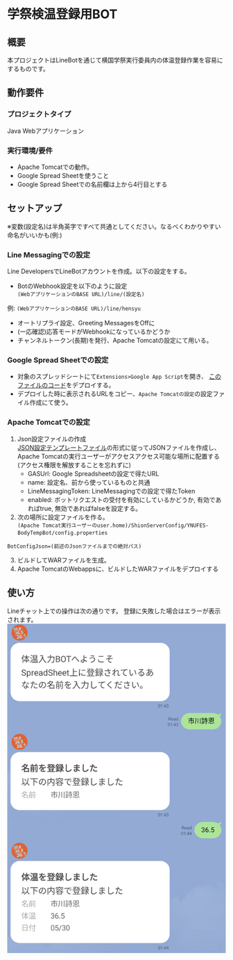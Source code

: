 # 学祭検温登録用BOT
## 概要
本プロジェクトはLineBotを通じて横国学祭実行委員内の体温登録作業を容易にするものです。
## 動作要件
### プロジェクトタイプ
Java Webアプリケーション
### 実行環境/要件
- Apache Tomcatでの動作。
- Google Spread Sheetを使うこと
- Google Spread Sheetでの名前欄は上から4行目とする
## セットアップ
※変数(設定名)は半角英字ですべて共通としてください。なるべくわかりやすい命名がいいかも(例:)
### Line Messagingでの設定
Line DevelopersでLineBotアカウントを作成。以下の設定をする。
- BotのWebhook設定を以下のように設定<br>
`(WebアプリケーションのBASE URL)/line/(設定名)`

例: `(WebアプリケーションのBASE URL)/line/hensyu`
- オートリプライ設定、Greeting MessagesをOffに
- (一応確認)応答モードがWebhookになっているかどうか
- チャンネルトークン(長期)を発行、Apache Tomcatの設定にて用いる。

### Google Spread Sheetでの設定
- 対象のスプレッドシートにて`Extensions>Google App Script`を開き、
[このファイルのコード](GASCode.js)をデプロイする。
- デプロイした時に表示されるURLをコピー、`Apache Tomcatの設定`の設定ファイル作成にて使う。
### Apache Tomcatでの設定

1. Json設定ファイルの作成<br>[JSON設定テンプレートファイル](config_templete.json)の形式に従ってJSONファイルを作成し、
Apache Tomcatの実行ユーザーがアクセスアクセス可能な場所に配置する(アクセス権限を解放することを忘れずに)<br>
   - GASUrl: Google Spreadsheetの設定で得たURL
   - name: 設定名、前から使っているものと共通
   - LineMessagingToken: LineMessagingでの設定で得たToken
   - enabled: ボットリクエストの受付を有効にしているかどうか, 有効であればtrue, 無効であればfalseを設定する。
2. 次の場所に設定ファイルを作る。<br>
`(Apache Tomcat実行ユーザーのuser.home)/ShionServerConfig/YNUFES-BodyTempBot/config.properties`<br>
```
BotConfigJson=(前述のJsonファイルまでの絶対パス)
```
3. ビルドしてWARファイルを生成。
4. Apache TomcatのWebappsに、ビルドしたWARファイルをデプロイする
## 使い方
Lineチャット上での操作は次の通りです。
登録に失敗した場合はエラーが表示されます。
![ScreenShot.png](Screenshot_linebot.png)